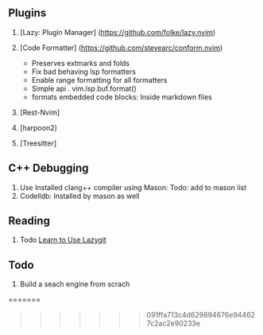 ## Plugins

1. [Lazy: Plugin Manager] (https://github.com/folke/lazy.nvim)
2. [Code Formatter] (https://github.com/stevearc/conform.nvim)

   - Preserves extmarks and folds
   - Fix bad behaving lsp formatters
   - Enable range formatting for all formatters
   - Simple api . vim.lsp.buf.format()
   - formats embedded code blocks: Inside markdown files

3. [Rest-Nvim]
4. [harpoon2]
5. [Treesitter]

## C++ Debugging

1. Use Installed clang++ compiler using Mason: Todo: add to mason list
2. Codelldb: Installed by mason as well

## Reading

1. Todo [Learn to Use Lazygit](https://www.youtube.com/watch?v=6mxWayq-s9I&ab_channel=JoseanMartinez)


## Todo

1. Build a seach engine from scrach



=======
>>>>>>> 091ffa713c4d629894676e944627c2ac2e90233e
